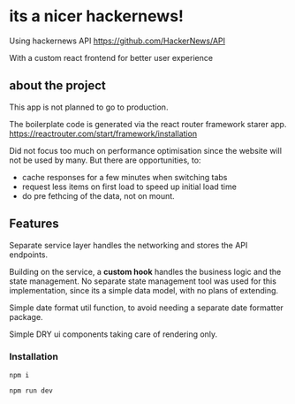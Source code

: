 # its a nicer hackernews!
Using hackernews API 
https://github.com/HackerNews/API 

With a custom react frontend for better user experience 

## about the project
This app is not planned to go to production.

The boilerplate code is generated via the react router framework starer app. https://reactrouter.com/start/framework/installation

Did not focus too much on performance optimisation since the website will not be used by many. But there are opportunities, to:
- cache responses for a few minutes when switching tabs
- request less items on first load to speed up initial load time
- do pre fethcing of the data, not on mount.

## Features
Separate service layer handles the networking and stores the API endpoints.

Building on the service, a **custom hook** handles the business logic and the state management. No separate state management tool was used for this implementation, since its a simple data model, with no plans of extending.

Simple date format util function, to avoid needing a separate date formatter package.

Simple DRY ui components taking care of rendering only.

### Installation

`npm i`

`npm run dev`


